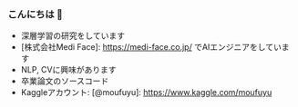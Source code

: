 ### こんにちは 👋

- 深層学習の研究をしています
- [株式会社Medi Face]: https://medi-face.co.jp/ でAIエンジニアをしています
- NLP, CVに興味があります
- 卒業論文のソースコード
- Kaggleアカウント: [@moufuyu]: https://www.kaggle.com/moufuyu


<!--
**moufuyu/moufuyu** is a ✨ _special_ ✨ repository because its `README.md` (this file) appears on your GitHub profile.

Here are some ideas to get you started:

- 🔭 I’m currently working on ...
- 🌱 I’m currently learning ...
- 👯 I’m looking to collaborate on ...
- 🤔 I’m looking for help with ...
- 💬 Ask me about ...
- 📫 How to reach me: ...
- 😄 Pronouns: ...
- ⚡ Fun fact: ...
-->
